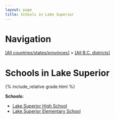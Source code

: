 ```yaml
---
layout: page
title: Schools in Lake Superior
---
```

# Navigation

[[All countries/states/provinces]](../..) > [[All B.C. districts]](..)

# Schools in Lake Superior

{% include_relative grade.html %}

**Schools:**

- [Lake Superior High School](Lake_Superior_High_School.md)
- [Lake Superior Elementary School](Lake_Superior_Elementary_School.md)
